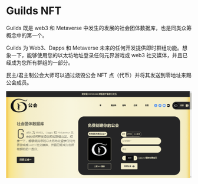 # Guilds NFT

Guilds 既是 web3 和 Metaverse 中发生的发展的社会团体数据库，也是同类众筹概念中的第一个。

Guilds 为 Web3、Dapps 和 Metaverse 未来的任何开发提供即时群组功能。想象一下，能够使用您的以太坊地址登录任何元界游戏或 web3 社交媒体，并且已经成为您所有群组的一部分。

民主/君主制公会大师可以通过烧毁公会 NFT 点（代币）并将其发送到零地址来踢公会成员。

![nft](512323.png)
